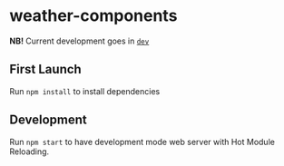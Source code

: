 # weather-components

**NB!** Current development goes in 
[`dev`](https://github.com/Vacula/weather-components/tree/dev)

## First Launch

Run `npm install` to install dependencies

## Development

Run `npm start` to have development mode
web server with Hot Module Reloading.